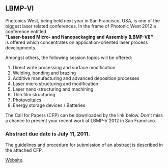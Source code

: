## LBMP-VI

<!--break-->
Photonics West, being held next year in San Francisco, USA, is one of the biggest laser related conferences. In the frame of Photonic West 2012 a conference entitled  
**"Laser-based Micro- and Nanopackaging and Assembly (LBMP-VI)"**  
is offered which concentrates on application-oriented laser process developments.  
  
Amongst others, the following session topics will be offered:
 
1. Direct write processing and surface modification  
2. Welding, bonding and brazing  
3. Additive manufacturing and advanced deposition processes  
4. Laser micro structuring and modification  
5. Laser nano-structuring and machining  
6. Thin film structuring  
7. Photovoltaics  
8. Energy storage devices / Batteries  

 
The Call for Papers (CFP) can be downloaded by the link below. Don't miss a chance to present your recent work at LBMP-V 2012 in San Francisco. 

### Abstract due date is July 11, 2011.

 
The guidelines and procedure for submission of an abstract is described in the attached CFP.  

[Website](http://spie.org/LA111).